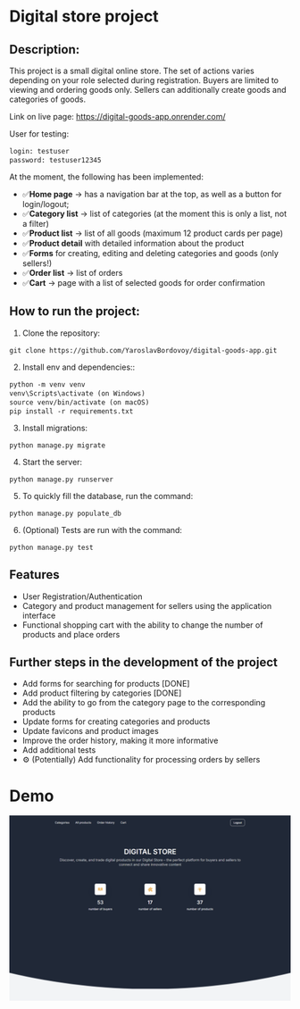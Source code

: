 # Digital store project

## Description:

This project is a small digital online store. The set of actions varies depending on your role selected during registration. Buyers are limited to viewing and ordering goods only. Sellers can additionally create goods and categories of goods.

Link on live page: https://digital-goods-app.onrender.com/

User for testing: 
```
login: testuser
password: testuser12345
```

At the moment, the following has been implemented:

- ✅**Home page** → has a navigation bar at the top, as well as a button for login/logout;
- ✅**Category list** → list of categories (at the moment this is only a list, not a filter)
- ✅**Product list** → list of all goods (maximum 12 product cards per page)
- ✅**Product detail** with detailed information about the product
- ✅**Forms** for creating, editing and deleting categories and goods (only sellers!)
- ✅**Order list** → list of orders
- ✅**Cart** → page with a list of selected goods for order confirmation

## How to run the project:
1. Clone the repository: 
```
git clone https://github.com/YaroslavBordovoy/digital-goods-app.git
```
2. Install env and dependencies::
```
python -m venv venv
venv\Scripts\activate (on Windows)
source venv/bin/activate (on macOS)
pip install -r requirements.txt
```
3. Install migrations:
```
python manage.py migrate
```
4. Start the server:
```
python manage.py runserver
```
5. To quickly fill the database, run the command:
```
python manage.py populate_db
```
6. (Optional) Tests are run with the command:
```
python manage.py test
```

## Features
- User Registration/Authentication
- Category and product management for sellers using the application interface
- Functional shopping cart with the ability to change the number of products and place orders

## Further steps in the development of the project
- Add forms for searching for products [DONE]
- Add product filtering by categories [DONE]
- Add the ability to go from the category page to the corresponding products
- Update forms for creating categories and products
- Update favicons and product images
- Improve the order history, making it more informative
- Add additional tests
- ⚙️ (Potentially) Add functionality for processing orders by sellers

# Demo
![img.png](demo.png)

